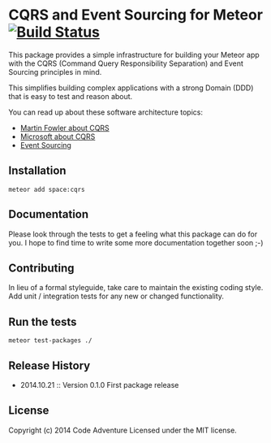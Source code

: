 # CQRS and Event Sourcing for Meteor [![Build Status](https://travis-ci.org/CodeAdventure/space-cqrs.svg?branch=master)](https://travis-ci.org/CodeAdventure/space-cqrs)

This package provides a simple infrastructure for building your Meteor app
with the CQRS (Command Query Responsibility Separation) and Event Sourcing
principles in mind.

This simplifies building complex applications with a strong Domain (DDD)
that is easy to test and reason about.

You can read up about these software architecture topics:
* [Martin Fowler about CQRS](http://martinfowler.com/bliki/CQRS.html)
* [Microsoft about CQRS](http://msdn.microsoft.com/en-us/library/dn568103.aspx)
* [Event Sourcing](https://github.com/eventstore/eventstore/wiki/Event-Sourcing-Basics)

## Installation
`meteor add space:cqrs`

## Documentation
Please look through the tests to get a feeling what this package can do for you.
I hope to find time to write some more documentation together soon ;-)

## Contributing
In lieu of a formal styleguide, take care to maintain the existing coding style.
Add unit / integration tests for any new or changed functionality.

## Run the tests
`meteor test-packages ./`

## Release History
* 2014.10.21 :: Version 0.1.0 First package release

## License
Copyright (c) 2014 Code Adventure
Licensed under the MIT license.